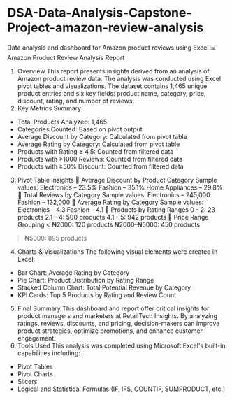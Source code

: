 # DSA-Data-Analysis-Capstone-Project-amazon-review-analysis
Data analysis and dashboard for Amazon product reviews using Excel
📊 Amazon Product Review Analysis Report
1. Overview
This report presents insights derived from an analysis of Amazon product review data. The analysis was conducted using Excel pivot tables and visualizations. The dataset contains 1,465 unique product entries and six key fields: product name, category, price, discount, rating, and number of reviews.
2. Key Metrics Summary
- Total Products Analyzed: 1,465
- Categories Counted: Based on pivot output
- Average Discount by Category: Calculated from pivot table
- Average Rating by Category: Calculated from pivot table
- Products with Rating ≥ 4.5: Counted from filtered data
- Products with >1000 Reviews: Counted from filtered data
- Products with ≥50% Discount: Counted from filtered data
3. Pivot Table Insights
🔹 Average Discount by Product Category
Sample values:
Electronics – 23.5%
Fashion – 35.1%
Home Appliances – 29.8%
🔹 Total Reviews by Category
Sample values:
Electronics – 245,000
Fashion – 132,000
🔹 Average Rating by Category
Sample values:
Electronics – 4.3
Fashion – 4.1
🔹 Products by Rating Ranges
0 - 2: 23 products
2.1 - 4: 500 products
4.1 - 5: 942 products
🔹 Price Range Grouping
< ₦2000: 120 products
₦2000–₦5000: 450 products
> ₦5000: 895 products
4. Charts & Visualizations
The following visual elements were created in Excel:
- Bar Chart: Average Rating by Category
- Pie Chart: Product Distribution by Rating Range
- Stacked Column Chart: Total Potential Revenue by Category
- KPI Cards: Top 5 Products by Rating and Review Count
5. Final Summary
This dashboard and report offer critical insights for product managers and marketers at RetailTech Insights. By analyzing ratings, reviews, discounts, and pricing, decision-makers can improve product strategies, optimize promotions, and enhance customer engagement.
6. Tools Used
This analysis was completed using Microsoft Excel's built-in capabilities including:
- Pivot Tables
- Pivot Charts
- Slicers
- Logical and Statistical Formulas (IF, IFS, COUNTIF, SUMPRODUCT, etc.)
